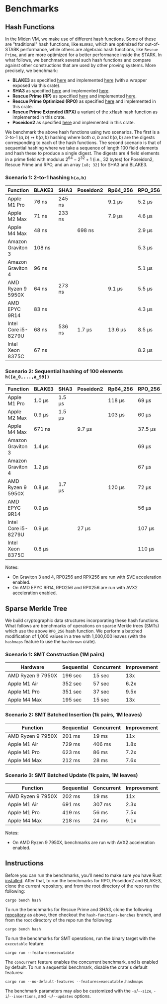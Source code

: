 # Benchmarks

## Hash Functions
In the Miden VM, we make use of different hash functions. Some of these are "traditional" hash functions, like `BLAKE3`, which are optimized for out-of-STARK performance, while others are algebraic hash functions, like `Rescue Prime`, and are more optimized for a better performance inside the STARK. In what follows, we benchmark several such hash functions and compare against other constructions that are used by other proving systems. More precisely, we benchmark:

* **BLAKE3** as specified [here](https://github.com/BLAKE3-team/BLAKE3-specs/blob/master/blake3.pdf) and implemented [here](https://github.com/BLAKE3-team/BLAKE3) (with a wrapper exposed via this crate).
* **SHA3** as specified [here](https://nvlpubs.nist.gov/nistpubs/FIPS/NIST.FIPS.202.pdf) and implemented [here](https://github.com/novifinancial/winterfell/blob/46dce1adf0/crypto/src/hash/sha/mod.rs).
* **Rescue Prime (RP)** as specified [here](https://eprint.iacr.org/2020/1143) and implemented [here](https://github.com/novifinancial/winterfell/blob/46dce1adf0/crypto/src/hash/rescue/rp64_256/mod.rs).
* **Rescue Prime Optimized (RPO)** as specified [here](https://eprint.iacr.org/2022/1577) and implemented in this crate.
* **Rescue Prime Extended (RPX)** a variant of the [xHash](https://eprint.iacr.org/2023/1045) hash function as implemented in this crate.
* **Poseidon2** as specified [here](https://eprint.iacr.org/2023/323) and implemented in this crate.

We benchmark the above hash functions using two scenarios. The first is a 2-to-1 $(a,b)\mapsto h(a,b)$ hashing where both $a$, $b$ and $h(a,b)$ are the digests corresponding to each of the hash functions.
The second scenario is that of sequential hashing where we take a sequence of length $100$ field elements and hash these to produce a single digest. The digests are $4$ field elements in a prime field with modulus $2^{64} - 2^{32} + 1$ (i.e., 32 bytes) for Poseidon2, Rescue Prime and RPO, and an array `[u8; 32]` for SHA3 and BLAKE3.

### Scenario 1: 2-to-1 hashing `h(a,b)`

| Function            | BLAKE3 | SHA3   | Poseidon2 | Rp64_256 | RPO_256 | RPX_256 |
| ------------------- | ------ | ------ | --------- | -------- | ------- | ------- |
| Apple M1 Pro        | 76 ns  | 245 ns |           | 9.1 µs   | 5.2 µs  | 2.7 µs  |
| Apple M2 Max        | 71 ns  | 233 ns |           | 7.9 µs   | 4.6 µs  | 2.4 µs  |
| Apple M4 Max        | 48 ns  |        | 698 ns    |          | 2.9 µs  | 1.5 µs  |
| Amazon Graviton 3   | 108 ns |        |           |          | 5.3 µs  | 3.1 µs  |
| Amazon Graviton 4   | 96 ns  |        |           |          | 5.1 µs  | 2.8 µs  |
| AMD Ryzen 9 5950X   | 64 ns  | 273 ns |           | 9.1 µs   | 5.5 µs  |         |
| AMD EPYC 9R14       | 83 ns  |        |           |          | 4.3 µs  | 2.4 µs  |
| Intel Core i5-8279U | 68 ns  | 536 ns | 1.7 µs    | 13.6 µs  | 8.5 µs  | 4.4 µs  |
| Intel Xeon 8375C    | 67 ns  |        |           |          | 8.2 µs  |         |

### Scenario 2: Sequential hashing of 100 elements `h([a_0,...,a_99])`

| Function            | BLAKE3 | SHA3   | Poseidon2 | Rp64_256 | RPO_256 | RPX_256 |
| ------------------- | ------ | ------ | --------- | -------- | ------- | ------- |
| Apple M1 Pro        | 1.0 µs | 1.5 µs |           | 118 µs   | 69 µs   | 35 µs   |
| Apple M2 Max        | 0.9 µs | 1.5 µs |           | 103 µs   | 60 µs   | 31 µs   |
| Apple M4 Max        | 671 ns |        | 9.7 µs    |          | 37.5 µs | 19.4 µs |
| Amazon Graviton 3   | 1.4 µs |        |           |          | 69 µs   | 41 µs   |
| Amazon Graviton 4   | 1.2 µs |        |           |          | 67 µs   | 36 µs   |
| AMD Ryzen 9 5950X   | 0.8 µs | 1.7 µs |           | 120 µs   | 72 µs   |         |
| AMD EPYC 9R14       | 0.9 µs |        |           |          | 56 µs   | 32 µs   |
| Intel Core i5-8279U | 0.9 µs |        | 27 µs     |          | 107 µs  | 56 µs   |
| Intel Xeon 8375C    | 0.8 µs |        |           |          | 110 µs  |         |

Notes:
- On Graviton 3 and 4, RPO256 and RPX256 are run with SVE acceleration enabled.
- On AMD EPYC 9R14, RPO256 and RPX256 are run with AVX2 acceleration enabled.

## Sparse Merkle Tree
We build cryptographic data structures incorporating these hash functions.
What follows are benchmarks of operations on sparse Merkle trees (SMTs) which use the above `RPO_256` hash function.
We perform a batched modification of 1,000 values in a tree with 1,000,000 leaves (with the `hashmaps` feature to use the `hashbrown` crate).

### Scenario 1: SMT Construction (1M pairs)

| Hardware          | Sequential | Concurrent | Improvement |
| ----------------- | ---------- | ---------- | ----------- |
| AMD Ryzen 9 7950X | 196 sec    | 15 sec     | 13x         |
| Apple M1 Air      | 352 sec    | 57 sec     | 6.2x        |
| Apple M1 Pro      | 351 sec    | 37 sec     | 9.5x        |
| Apple M4 Max      | 195 sec    | 15 sec     | 13x         |

### Scenario 2: SMT Batched Insertion (1k pairs, 1M leaves)

| Function          | Sequential | Concurrent | Improvement |
| ----------------- | ---------- | ---------- | ----------- |
| AMD Ryzen 9 7950X | 201 ms     | 19 ms      | 11x         |
| Apple M1 Air      | 729 ms     | 406 ms     | 1.8x        |
| Apple M1 Pro      | 623 ms     | 86 ms      | 7.2x        |
| Apple M4 Max      | 212 ms     | 28 ms      | 7.6x        |

### Scenario 3: SMT Batched Update (1k pairs, 1M leaves)

| Function          | Sequential | Concurrent | Improvement |
| ----------------- | ---------- | ---------- | ----------- |
| AMD Ryzen 9 7950X | 202 ms     | 19 ms      | 11x         |
| Apple M1 Air      | 691 ms     | 307 ms     | 2.3x        |
| Apple M1 Pro      | 419 ms     | 56 ms      | 7.5x        |
| Apple M4 Max      | 218 ms     | 24 ms      | 9.1x        |

Notes:
- On AMD Ryzen 9 7950X, benchmarks are run with AVX2 acceleration enabled.

## Instructions
Before you can run the benchmarks, you'll need to make sure you have Rust [installed](https://www.rust-lang.org/tools/install). After that, to run the benchmarks for RPO, Poseidon2 and BLAKE3, clone the current repository, and from the root directory of the repo run the following:

 ```
 cargo bench hash
 ```

To run the benchmarks for Rescue Prime and SHA3, clone the following [repository](https://github.com/Dominik1999/winterfell.git) as above, then checkout the `hash-functions-benches` branch, and from the root directory of the repo run the following:

```
cargo bench hash
```

To run the benchmarks for SMT operations, run the binary target with the `executable` feature:

```
cargo run --features=executable
```

The `concurrent` feature enables the concurrent benchmark, and is enabled by default. To run a sequential benchmark,
disable the crate's default features:

```
cargo run --no-default-features --features=executable,hashmaps
```

The benchmark parameters may also be customized with the `-s`/`--size`, `-i`/`--insertions`, and `-u`/`--updates` options.
